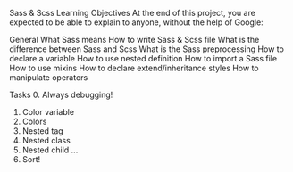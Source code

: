 Sass & Scss
Learning Objectives
At the end of this project, you are expected to be able to explain to anyone, without the help of Google:

General
What Sass means
How to write Sass & Scss file
What is the difference between Sass and Scss
What is the Sass preprocessing
How to declare a variable
How to use nested definition
How to import a Sass file
How to use mixins
How to declare extend/inheritance styles
How to manipulate operators

Tasks
0. Always debugging!
1. Color variable
2. Colors
3. Nested tag
4. Nested class
5. Nested child
...
16. Sort!
